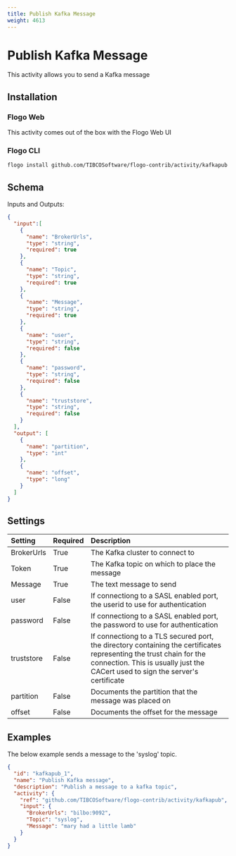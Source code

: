 ```yaml
---
title: Publish Kafka Message
weight: 4613
---
```


# Publish Kafka Message
This activity allows you to send a Kafka message

## Installation
### Flogo Web
This activity comes out of the box with the Flogo Web UI
### Flogo CLI
```bash
flogo install github.com/TIBCOSoftware/flogo-contrib/activity/kafkapub
```

## Schema
Inputs and Outputs:

```json
{
  "input":[
    {
      "name": "BrokerUrls",
      "type": "string",
      "required": true
    },
    {
      "name": "Topic",
      "type": "string",
      "required": true
    },
    {
      "name": "Message",
      "type": "string",
      "required": true
    },
    {
      "name": "user",
      "type": "string",
      "required": false
    },
    {
      "name": "password",
      "type": "string",
      "required": false
    },
    {
      "name": "truststore",
      "type": "string",
      "required": false
    }
  ],
  "output": [
    {
      "name": "partition",
      "type": "int"
    },
    {
      "name": "offset",
      "type": "long"
    }
  ]
}
```

## Settings
| Setting     | Required | Description |
|:------------|:---------|:------------|
| BrokerUrls  | True     | The Kafka cluster to connect to |
| Token       | True     | The Kafka topic on which to place the message |
| Message     | True     | The text message to send |
| user        | False    | If connectiong to a SASL enabled port, the userid to use for authentication |
| password    | False    | If connectiong to a SASL enabled port, the password to use for authentication |
| truststore  | False    | If connectiong to a TLS secured port, the directory containing the certificates representing the trust chain for the connection.  This is usually just the CACert used to sign the server's certificate |
| partition   | False    | Documents the partition that the message was placed on |
| offset      | False    | Documents the offset for the message                   |

## Examples
The below example sends a message to the 'syslog' topic.
```json
{
  "id": "kafkapub_1",
  "name": "Publish Kafka message",
  "description": "Publish a message to a kafka topic",
  "activity": {
    "ref": "github.com/TIBCOSoftware/flogo-contrib/activity/kafkapub",
    "input": {
      "BrokerUrls": "bilbo:9092",
      "Topic": "syslog",
      "Message": "mary had a little lamb"
    }
  }
}
```